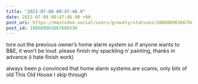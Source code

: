 ```yaml
---
title: "2022-07-08 00:47:46.9"
date: 2022-07-08 00:47:46.90 +00
post_uri: https://mastodon.social/users/gravely/statuses/108608963667686536
post_id: 108608963667686536
---
```

tore out the previous owner’s home alarm system so if anyone wants to B&E, it won’t be loud. please finish my spackling n’ painting, thanks in advance (i hate finish work)

always been p convinced that home alarm systems are scams, only bits of old This Old House I skip through


